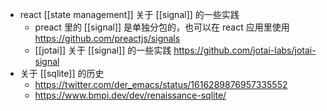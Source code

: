 - react [[state management]] 关于 [[signal]] 的一些实践
	- preact 里的 [[signal]] 是单独分包的，也可以在 react 应用里使用 https://github.com/preactjs/signals
	- [[jotai]] 关于 [[signal]] 的一些实践 https://github.com/jotai-labs/jotai-signal
- 关于 [[sqlite]] 的历史
	- https://twitter.com/der_emacs/status/1616289876957335552
	- https://www.bmpi.dev/dev/renaissance-sqlite/